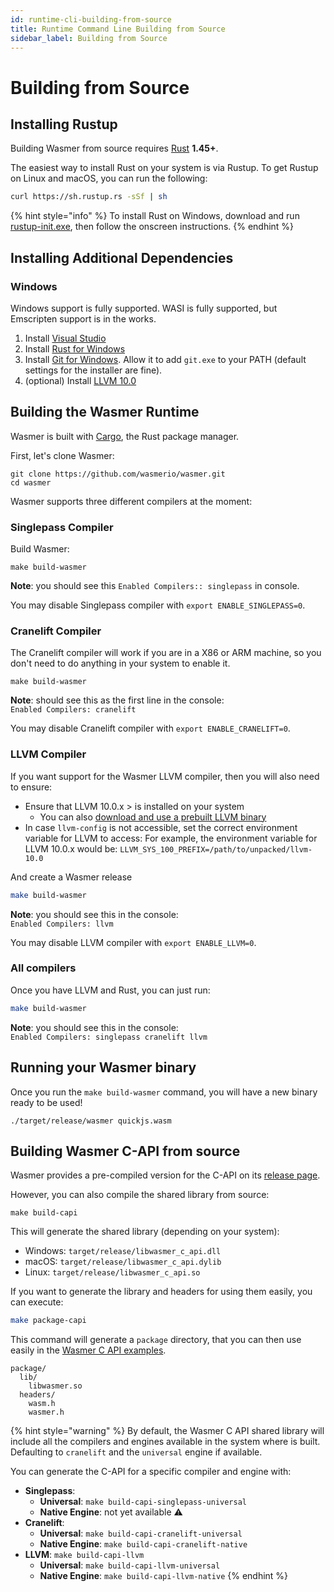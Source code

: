 ```yaml
---
id: runtime-cli-building-from-source
title: Runtime Command Line Building from Source
sidebar_label: Building from Source
---
```


# Building from Source

## Installing Rustup

Building Wasmer from source requires [Rust](https://rustup.rs/) **1.45+**.

The easiest way to install Rust on your system is via Rustup. To get Rustup on Linux and macOS, you can run the following:

```bash
curl https://sh.rustup.rs -sSf | sh
```

{% hint style="info" %}
To install Rust on Windows, download and run [rustup-init.exe](https://win.rustup.rs/), then follow the onscreen instructions.
{% endhint %}

## Installing Additional Dependencies

### Windows

Windows support is fully supported. WASI is fully supported, but Emscripten support is in the works.

1. Install [Visual Studio](https://visualstudio.microsoft.com/thank-you-downloading-visual-studio/?sku=Community&rel=15)
2. Install [Rust for Windows](https://win.rustup.rs/)
3. Install [Git for Windows](https://git-scm.com/download/win). Allow it to add `git.exe` to your PATH \(default settings for the installer are fine\).
5. \(optional\) Install [LLVM 10.0](https://prereleases.llvm.org/win-snapshots/LLVM-10.0.0-e20a1e486e1-win64.exe)

## Building the Wasmer Runtime

Wasmer is built with [Cargo](https://crates.io/), the Rust package manager.

First, let's clone Wasmer:

```text
git clone https://github.com/wasmerio/wasmer.git
cd wasmer
```

Wasmer supports three different compilers at the moment:

### Singlepass Compiler

Build Wasmer:

```text
make build-wasmer
```

**Note**: you should see this `Enabled Compilers:: singlepass` in console. 

You may disable Singlepass compiler with `export ENABLE_SINGLEPASS=0`.

### Cranelift Compiler

The Cranelift compiler will work if you are in a X86 or ARM machine, so you don't need to do anything in your system to enable it.

```text
make build-wasmer
```

**Note**: should see this as the first line in the console:  
`Enabled Compilers: cranelift`

You may disable Cranelift compiler with `export ENABLE_CRANELIFT=0`.

### LLVM Compiler

If you want support for the Wasmer LLVM compiler, then you will also need to ensure:

* Ensure that LLVM 10.0.x &gt; is installed on your system
  * You can also [download and use a prebuilt LLVM binary](https://releases.llvm.org/download.html)
* In case `llvm-config` is not accessible, set the correct environment variable for LLVM to access: For example, the environment variable for LLVM 10.0.x would be: `LLVM_SYS_100_PREFIX=/path/to/unpacked/llvm-10.0` 

And create a Wasmer release

```bash
make build-wasmer
```

**Note**: you should see this in the console:  
`Enabled Compilers: llvm`

You may disable LLVM compiler with `export ENABLE_LLVM=0`.

### All compilers

Once you have LLVM and Rust, you can just run:

```bash
make build-wasmer
```

**Note**: you should see this in the console:  
`Enabled Compilers: singlepass cranelift llvm`

## Running your Wasmer binary

Once you run the `make build-wasmer` command, you will have a new binary ready to be used!

```text
./target/release/wasmer quickjs.wasm
```

## Building Wasmer C-API from source

Wasmer provides a pre-compiled version for the C-API on its [release page](https://github.com/wasmerio/wasmer/releases).

However, you can also compile the shared library from source:

```text
make build-capi
```

This will generate the shared library \(depending on your system\):

* Windows: `target/release/libwasmer_c_api.dll`
* macOS: `target/release/libwasmer_c_api.dylib`
* Linux: `target/release/libwasmer_c_api.so`

If you want to generate the library and headers for using them easily, you can execute:

```bash
make package-capi
```

This command will generate a `package` directory, that you can then use easily in the [Wasmer C API examples](./).

```text
package/
  lib/
    libwasmer.so
  headers/
    wasm.h
    wasmer.h
```

{% hint style="warning" %}
By default, the Wasmer C API shared library will include all the compilers and
engines available in the system where is built.
Defaulting to `cranelift` and the `universal` engine if available.

You can generate the C-API for a specific compiler and engine with:

* **Singlepass**:
  * **Universal**: `make build-capi-singlepass-universal`
  * **Native Engine**: not yet available ⚠️
* **Cranelift**:
  * **Universal**: `make build-capi-cranelift-universal`
  * **Native Engine**: `make build-capi-cranelift-native`
* **LLVM**: `make build-capi-llvm`
  * **Universal**: `make build-capi-llvm-universal`
  * **Native Engine**: `make build-capi-llvm-native`
{% endhint %}



